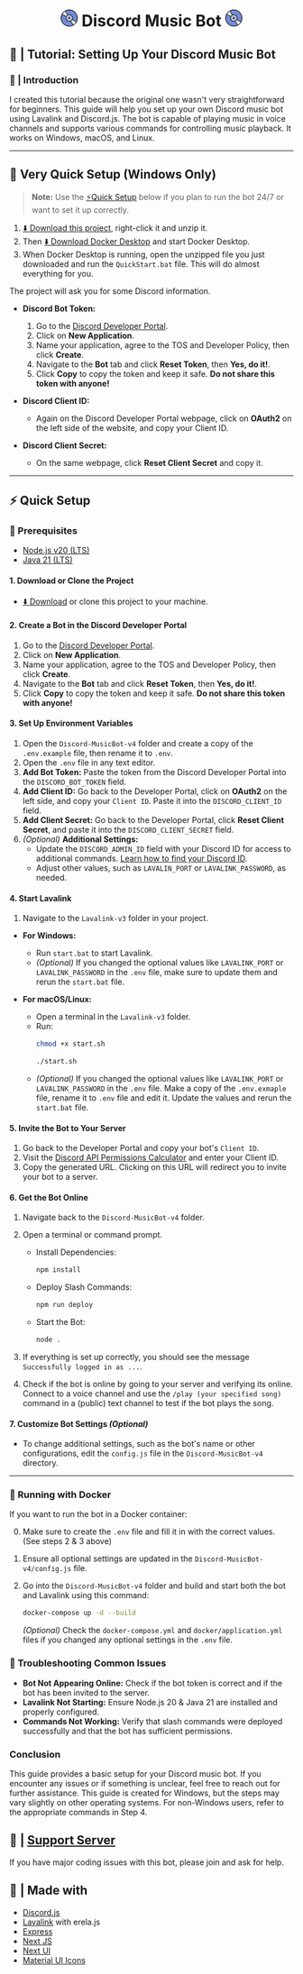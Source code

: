 <h1 align="center"><img src="./Discord-MusicBot-v4/assets/logo.gif" width="30px"> Discord Music Bot <img src="./Discord-MusicBot-v4/assets/logo.gif" width="30px"></h1>

## 📝 | Tutorial: Setting Up Your Discord Music Bot

### 📖 | Introduction

I created this tutorial because the original one wasn't very straightforward for beginners. This guide will help you set up your own Discord music bot using Lavalink and Discord.js. The bot is capable of playing music in voice channels and supports various commands for controlling music playback. It works on Windows, macOS, and Linux.

---

## 🚀 Very Quick Setup (Windows Only)

> **Note:** Use the [⚡Quick Setup](#quick-setup) below if you plan to run the bot 24/7 or want to set it up correctly.

1. [⬇️ Download this project](https://github.com/LanderVM/Discord-MusicBot/archive/refs/heads/v5.zip), right-click it and unzip it.
2. Then [⬇️ Download Docker Desktop](https://www.docker.com/products/docker-desktop/) and start Docker Desktop.
3. When Docker Desktop is running, open the unzipped file you just downloaded and run the `QuickStart.bat` file. This will do almost everything for you.

The project will ask you for some Discord information.

- **Discord Bot Token:**

  1. Go to the [Discord Developer Portal](https://discord.com/developers/applications).
  2. Click on **New Application**.
  3. Name your application, agree to the TOS and Developer Policy, then click **Create**.
  4. Navigate to the **Bot** tab and click **Reset Token**, then **Yes, do it!**.
  5. Click **Copy** to copy the token and keep it safe. **Do not share this token with anyone!**

- **Discord Client ID:**

  - Again on the Discord Developer Portal webpage, click on **OAuth2** on the left side of the website, and copy your Client ID.

- **Discord Client Secret:**
  - On the same webpage, click **Reset Client Secret** and copy it.

---

## ⚡ Quick Setup

### 🚧 Prerequisites

- [Node.js v20 (LTS)](https://nodejs.org/en/download/prebuilt-installer)
- [Java 21 (LTS)](https://www.oracle.com/java/technologies/downloads/#jdk21-windows)

#### 1. Download or Clone the Project

- [⬇️ Download](https://github.com/LanderVM/Discord-MusicBot/archive/refs/heads/v5.zip) or clone this project to your machine.

#### 2. Create a Bot in the Discord Developer Portal

1. Go to the [Discord Developer Portal](https://discord.com/developers/applications).
2. Click on **New Application**.
3. Name your application, agree to the TOS and Developer Policy, then click **Create**.
4. Navigate to the **Bot** tab and click **Reset Token**, then **Yes, do it!**.
5. Click **Copy** to copy the token and keep it safe. **Do not share this token with anyone!**

#### 3. Set Up Environment Variables

1. Open the `Discord-MusicBot-v4` folder and create a copy of the `.env.example` file, then rename it to `.env`.
2. Open the `.env` file in any text editor.
3. **Add Bot Token:** Paste the token from the Discord Developer Portal into the `DISCORD_BOT_TOKEN` field.
4. **Add Client ID:** Go back to the Developer Portal, click on **OAuth2** on the left side, and copy your `Client ID`. Paste it into the `DISCORD_CLIENT_ID` field.
5. **Add Client Secret:** Go back to the Developer Portal, click **Reset Client Secret**, and paste it into the `DISCORD_CLIENT_SECRET` field.
6. _(Optional)_ **Additional Settings:**
   - Update the `DISCORD_ADMIN_ID` field with your Discord ID for access to additional commands. [Learn how to find your Discord ID](https://support.discord.com/hc/en-us/articles/206346498-Where-can-I-find-my-User-Server-Message-ID).
   - Adjust other values, such as `LAVALIN_PORT` or `LAVALINK_PASSWORD`, as needed.

#### 4. Start Lavalink

1. Navigate to the `Lavalink-v3` folder in your project.

- **For Windows:**

  - Run `start.bat` to start Lavalink.
  - _(Optional)_ If you changed the optional values like `LAVALINK_PORT` or `LAVALINK_PASSWORD` in the `.env` file, make sure to update them and rerun the `start.bat` file.

- **For macOS/Linux:**
  - Open a terminal in the `Lavalink-v3` folder.
  - Run:
    ```bash
    chmod +x start.sh
    ```
    ```bash
    ./start.sh
    ```
  - _(Optional)_ If you changed the optional values like `LAVALINK_PORT` or `LAVALINK_PASSWORD` in the `.env` file. Make a copy of the `.env.exmaple` file, rename it to `.env` file and edit it. Update the values and rerun the `start.bat` file.

#### 5. Invite the Bot to Your Server

1. Go back to the Developer Portal and copy your bot's `Client ID`.
2. Visit the [Discord API Permissions Calculator](https://discordapi.com/permissions.html#277083450689) and enter your Client ID.
3. Copy the generated URL. Clicking on this URL will redirect you to invite your bot to a server.

#### 6. Get the Bot Online

1. Navigate back to the `Discord-MusicBot-v4` folder.
2. Open a terminal or command prompt.

   - Install Dependencies:

     ```bash
     npm install
     ```

   - Deploy Slash Commands:

     ```bash
     npm run deploy
     ```

   - Start the Bot:
     ```bash
     node .
     ```

3. If everything is set up correctly, you should see the message `Successfully logged in as ...`.
4. Check if the bot is online by going to your server and verifying its online. Connect to a voice channel and use the `/play (your specified song)` command in a (public) text channel to test if the bot plays the song.

#### 7. Customize Bot Settings *(Optional)*

- To change additional settings, such as the bot's name or other configurations, edit the `config.js` file in the `Discord-MusicBot-v4` directory.

---

### 🐳 Running with Docker

If you want to run the bot in a Docker container:

0. Make sure to create the `.env` file and fill it in with the correct values. (See steps 2 & 3 above)
1. Ensure all optional settings are updated in the `Discord-MusicBot-v4/config.js` file.
2. Go into the `Discord-MusicBot-v4` folder and build and start both the bot and Lavalink using this command:

   ```sh
   docker-compose up -d --build
   ```

   _(Optional)_ Check the `docker-compose.yml` and `docker/application.yml` files if you changed any optional settings in the `.env` file.

### 🔧 Troubleshooting Common Issues

- **Bot Not Appearing Online:** Check if the bot token is correct and if the bot has been invited to the server.
- **Lavalink Not Starting:** Ensure Node.js 20 & Java 21 are installed and properly configured.
- **Commands Not Working:** Verify that slash commands were deployed successfully and that the bot has sufficient permissions.

### **Conclusion**

This guide provides a basic setup for your Discord music bot. If you encounter any issues or if something is unclear, feel free to reach out for further assistance. This guide is created for Windows, but the steps may vary slightly on other operating systems. For non-Windows users, refer to the appropriate commands in Step 4.

## 📝 | [Support Server](https://discord.gg/sbySMS7m3v)

If you have major coding issues with this bot, please join and ask for help.

## 🌟 | Made with

- [Discord.js](https://discord.js.org/)
- [Lavalink](https://github.com/freyacodes/Lavalink) with erela.js
- [Express](https://expressjs.com/)
- [Next JS](https://nextjs.org/)
- [Next UI](https://nextui.org)
- [Material UI Icons](https://mui.com/material-ui/material-icons/)
